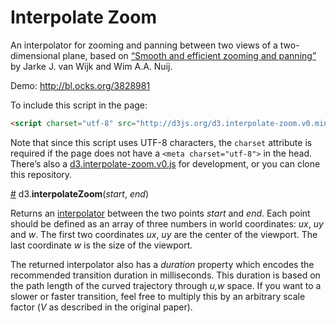 # Interpolate Zoom

An interpolator for zooming and panning between two views of a two-dimensional plane, based on [“Smooth and efficient zooming and panning”](https://www.google.com/search?q=Smooth+and+efficient+zooming+and+panning) by Jarke J. van Wijk and Wim A.A. Nuij.

Demo: <http://bl.ocks.org/3828981>

To include this script in the page:

```html
<script charset="utf-8" src="http://d3js.org/d3.interpolate-zoom.v0.min.js"></script>
```

Note that since this script uses UTF-8 characters, the `charset` attribute is required if the page does not have a `<meta charset="utf-8">` in the head. There’s also a [d3.interpolate-zoom.v0.js](http://d3js.org/d3.interpolate-zoom.v0.js) for development, or you can clone this repository.

<a name="interpolateZoom" href="#interpolateZoom">#</a> d3.<b>interpolateZoom</b>(<i>start</i>, <i>end</i>)

Returns an [interpolator](https://github.com/mbostock/d3/wiki/Transitions#wiki-_interpolate) between the two points *start* and *end*. Each point should be defined as an array of three numbers in world coordinates: *ux*, *uy* and *w*. The first two coordinates *ux*, *uy* are the center of the viewport. The last coordinate *w* is the size of the viewport.

The returned interpolator also has a *duration* property which encodes the recommended transition duration in milliseconds. This duration is based on the path length of the curved trajectory through *u,w* space. If you want to a slower or faster transition, feel free to multiply this by an arbitrary scale factor (<i>V</i> as described in the original paper).
